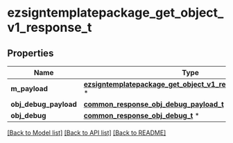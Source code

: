 # ezsigntemplatepackage_get_object_v1_response_t

## Properties
Name | Type | Description | Notes
------------ | ------------- | ------------- | -------------
**m_payload** | [**ezsigntemplatepackage_get_object_v1_response_m_payload_t**](ezsigntemplatepackage_get_object_v1_response_m_payload.md) \* |  | 
**obj_debug_payload** | [**common_response_obj_debug_payload_t**](common_response_obj_debug_payload.md) \* |  | [optional] 
**obj_debug** | [**common_response_obj_debug_t**](common_response_obj_debug.md) \* |  | [optional] 

[[Back to Model list]](../README.md#documentation-for-models) [[Back to API list]](../README.md#documentation-for-api-endpoints) [[Back to README]](../README.md)


